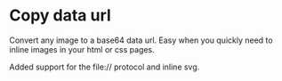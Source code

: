 # Copy data url

Convert any image to a base64 data url. Easy when you quickly need to inline images in your html or css pages.

Added support for the file:// protocol and inline svg.
